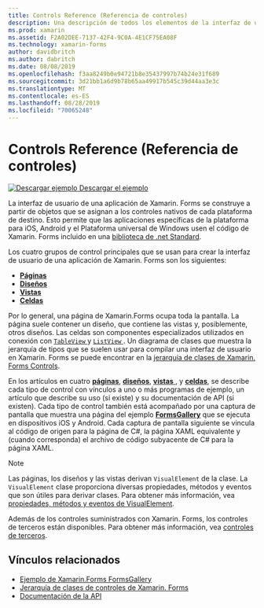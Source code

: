```yaml
---
title: Controls Reference (Referencia de controles)
description: Una descripción de todos los elementos de la interfaz de usuario que se usan para crear una aplicación de Xamarin. Forms. En este artículo se enumera los grupos de control que conforman la interfaz de usuario de una aplicación de Xamarin.Forms.
ms.prod: xamarin
ms.assetid: F2A02DEE-7137-42F4-9C0A-4E1CF75EA08F
ms.technology: xamarin-forms
author: davidbritch
ms.author: dabritch
ms.date: 08/08/2019
ms.openlocfilehash: f3aa8249b0e94721b8e35437997b74b24e31f689
ms.sourcegitcommit: 3d21bb1a6d9b78b65aa49917b545c39d44aa3e3c
ms.translationtype: MT
ms.contentlocale: es-ES
ms.lasthandoff: 08/28/2019
ms.locfileid: "70065248"
---
```

# <a name="controls-reference"></a>Controls Reference (Referencia de controles)

[![Descargar ejemplo](~/media/shared/download.png) Descargar el ejemplo](https://docs.microsoft.com/samples/xamarin/xamarin-forms-samples/formsgallery/)

La interfaz de usuario de una aplicación de Xamarin. Forms se construye a partir de objetos que se asignan a los controles nativos de cada plataforma de destino. Esto permite que las aplicaciones específicas de la plataforma para iOS, Android y el Plataforma universal de Windows usen el código de Xamarin. Forms incluido en una [biblioteca de .net Standard](~/cross-platform/app-fundamentals/net-standard.md).

Los cuatro grupos de control principales que se usan para crear la interfaz de usuario de una aplicación de Xamarin. Forms son los siguientes:

- [**Páginas**](pages.md)
- [**Diseños**](layouts.md)
- [**Vistas**](views.md)
- [**Celdas**](cells.md)

Por lo general, una página de Xamarin.Forms ocupa toda la pantalla. La página suele contener un diseño, que contiene las vistas y, posiblemente, otros diseños. Las celdas son componentes especializados utilizados en conexión con [ `TableView` ](views.md#tableView) y [ `ListView` ](views.md#listView). Un diagrama de clases que muestra la jerarquía de tipos que se suelen usar para compilar una interfaz de usuario en Xamarin. Forms se puede encontrar en la [jerarquía de clases de Xamarin. Forms Controls](~/xamarin-forms/internals/class-hierarchy.md).

En los artículos en cuatro [ **páginas**](pages.md), [ **diseños**](layouts.md), [ **vistas** ](views.md), y [ **celdas**](cells.md), se describe cada tipo de control con vínculos a uno o más programas de ejemplo, un artículo que describe su uso (si existe) y su documentación de API (si existen). Cada tipo de control también está acompañado por una captura de pantalla que muestra una página del ejemplo [**FormsGallery**](https://docs.microsoft.com/samples/xamarin/xamarin-forms-samples/formsgallery) que se ejecuta en dispositivos iOS y Android. Cada captura de pantalla siguiente se vincula al código de origen para la página de C#, la página XAML equivalente y (cuando corresponda) el archivo de código subyacente de C# para la página XAML.

> [!NOTE]
> Las páginas, los diseños y las vistas derivan `VisualElement` de la clase. La `VisualElement` clase proporciona diversas propiedades, métodos y eventos que son útiles para derivar clases. Para obtener más información, vea [propiedades, métodos y eventos de VisualElement](common-properties.md).

Además de los controles suministrados con Xamarin. Forms, los controles de terceros están disponibles. Para obtener más información, vea [controles de terceros](thirdparty.md).

## <a name="related-links"></a>Vínculos relacionados

- [Ejemplo de Xamarin.Forms FormsGallery](https://docs.microsoft.com/samples/xamarin/xamarin-forms-samples/formsgallery)
- [Jerarquía de clases de controles de Xamarin. Forms](~/xamarin-forms/internals/class-hierarchy.md)
- [Documentación de la API](https://docs.microsoft.com/dotnet/api/xamarin.forms?view=xamarin-forms)
